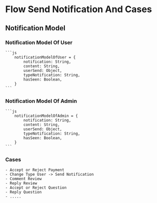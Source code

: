 # Flow Send Notification And Cases

## Notification Model

### Notification Model Of User

    ```js
        notificationModelOfUser = {
            notification: String,
            content: String,
            userSend: Object,
            typeNotification: String,
            hasSeen: Boolean,
        }
    ```

### Notification Model Of Admin

    ```js
        notificationModelOfAdmin = {
            notification: String,
            content: String,
            userSend: Object,
            typeNotification: String,
            hasSeen: Boolean,
        }
    ```

### Cases 

    - Accept or Reject Payment 
    - Change Type User -> Send Notification
    - Comment Review 
    - Reply Review
    - Accept or Reject Question
    - Reply Question
    - .....